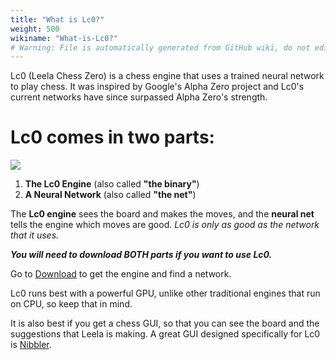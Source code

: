 ```yaml
---
title: "What is Lc0?"
weight: 500
wikiname: "What-is-Lc0?"
# Warning: File is automatically generated from GitHub wiki, do not edit by hand.
---
```

Lc0 (Leela Chess Zero) is a chess engine that uses a trained neural network to play chess. It was inspired by Google's Alpha Zero project and Lc0's current networks have since surpassed Alpha Zero's strength.

# Lc0 comes in two parts:

![](https://i.imgur.com/DkJ3eWd.jpg)

1. **The Lc0 Engine** (also called **"the binary"**)
2. **A Neural Network** (also called **"the net"**)

The **Lc0 engine** sees the board and makes the moves, and the **neural net** tells the engine which moves are good. _Lc0 is only as good as the network that it uses._

***You will need to download BOTH parts if you want to use Lc0.*** 

Go to [Download]() to get the engine and find a network.

Lc0 runs best with a powerful GPU, unlike other traditional engines that run on CPU, so keep that in mind. 

It is also best if you get a chess GUI, so that you can see the board and the suggestions that Leela is making. A great GUI designed specifically for Lc0 is [Nibbler](https://github.com/fohristiwhirl/nibbler).